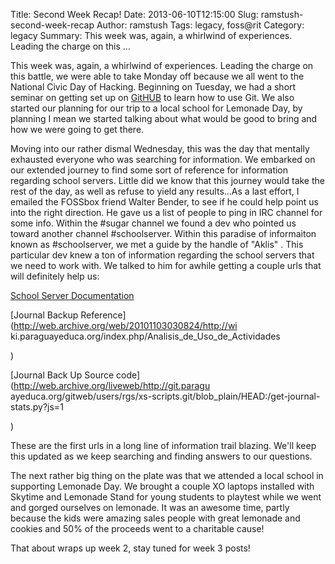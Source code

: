 Title: Second Week Recap!
Date: 2013-06-10T12:15:00
Slug: ramstush-second-week-recap
Author: ramstush
Tags: legacy, foss@rit
Category: legacy
Summary: This week was, again, a whirlwind of experiences. Leading the charge on this ... 

This week was, again, a whirlwind of experiences. Leading the charge on this
battle, we were able to take Monday off because we all went to the National
Civic Day of Hacking. Beginning on Tuesday, we had a short seminar on getting
set up on [GitHUB](https://github.com/) to learn how to use Git. We also
started our planning for our trip to a local school for Lemonade Day, by
planning I mean we started talking about what would be good to bring and how
we were going to get there.

Moving into our rather dismal Wednesday, this was the day that mentally
exhausted everyone who was searching for information. We embarked on our
extended journey to find some sort of reference for information regarding
school servers. Little did we know that this journey would take the rest of
the day, as well as refuse to yield any results...As a last effort, I emailed
the FOSSbox friend Walter Bender, to see if he could help point us into the
right direction. He gave us a list of people to ping in IRC channel for some
info. Within the #sugar channel we found a dev who pointed us toward another
channel #schoolserver. Within this paradise of informaiton known as
#schoolserver, we met a guide by the handle of "Aklis" . This particular dev
knew a ton of information regarding the school servers that we need to work
with. We talked to him for awhile getting a couple urls that will definitely
help us:

[ School Server
Documentation](http://wiki.laptop.org/go/User:Holt/XS_Community_Edition/0.3)

[Journal Backup Reference](http://web.archive.org/web/20101103030824/http://wi
ki.paraguayeduca.org/index.php/Analisis_de_Uso_de_Actividades<br />

)

[Journal Back Up Source code](http://web.archive.org/liveweb/http://git.paragu
ayeduca.org/gitweb/users/rgs/xs-scripts.git/blob_plain/HEAD:/get-journal-
stats.py?js=1<br />

)

These are the first urls in a long line of information trail blazing. We'll
keep this updated as we keep searching and finding answers to our questions.

The next rather big thing on the plate was that we attended a local school in
supporting Lemonade Day. We brought a couple XO laptops installed with Skytime
and Lemonade Stand for young students to playtest while we went and gorged
ourselves on lemonade. It was an awesome time, partly because the kids were
amazing sales people with great lemonade and cookies and 50% of the proceeds
went to a charitable cause!

That about wraps up week 2, stay tuned for week 3 posts!

